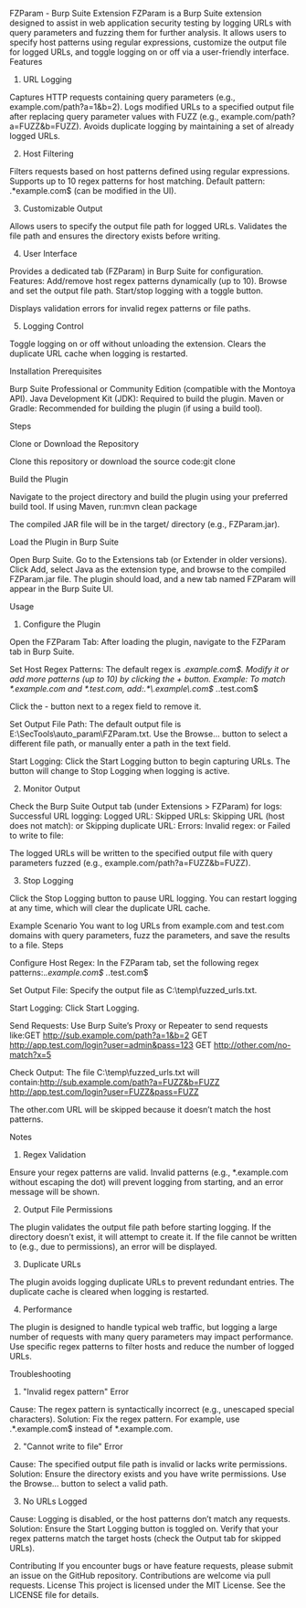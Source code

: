 FZParam - Burp Suite Extension
FZParam is a Burp Suite extension designed to assist in web application security testing by logging URLs with query parameters and fuzzing them for further analysis. It allows users to specify host patterns using regular expressions, customize the output file for logged URLs, and toggle logging on or off via a user-friendly interface.
Features
1. URL Logging

Captures HTTP requests containing query parameters (e.g., example.com/path?a=1&b=2).
Logs modified URLs to a specified output file after replacing query parameter values with FUZZ (e.g., example.com/path?a=FUZZ&b=FUZZ).
Avoids duplicate logging by maintaining a set of already logged URLs.

2. Host Filtering

Filters requests based on host patterns defined using regular expressions.
Supports up to 10 regex patterns for host matching.
Default pattern: .*example\.com$ (can be modified in the UI).

3. Customizable Output

Allows users to specify the output file path for logged URLs.
Validates the file path and ensures the directory exists before writing.

4. User Interface

Provides a dedicated tab (FZParam) in Burp Suite for configuration.
Features:
Add/remove host regex patterns dynamically (up to 10).
Browse and set the output file path.
Start/stop logging with a toggle button.


Displays validation errors for invalid regex patterns or file paths.

5. Logging Control

Toggle logging on or off without unloading the extension.
Clears the duplicate URL cache when logging is restarted.

Installation
Prerequisites

Burp Suite Professional or Community Edition (compatible with the Montoya API).
Java Development Kit (JDK): Required to build the plugin.
Maven or Gradle: Recommended for building the plugin (if using a build tool).

Steps

Clone or Download the Repository

Clone this repository or download the source code:git clone <repository-url>




Build the Plugin

Navigate to the project directory and build the plugin using your preferred build tool.
If using Maven, run:mvn clean package


The compiled JAR file will be in the target/ directory (e.g., FZParam.jar).


Load the Plugin in Burp Suite

Open Burp Suite.
Go to the Extensions tab (or Extender in older versions).
Click Add, select Java as the extension type, and browse to the compiled FZParam.jar file.
The plugin should load, and a new tab named FZParam will appear in the Burp Suite UI.



Usage
1. Configure the Plugin

Open the FZParam Tab:
After loading the plugin, navigate to the FZParam tab in Burp Suite.


Set Host Regex Patterns:
The default regex is .*example\.com$. Modify it or add more patterns (up to 10) by clicking the + button.
Example: To match *.example.com and *.test.com, add:.*\.example\.com$
.*\.test\.com$


Click the - button next to a regex field to remove it.


Set Output File Path:
The default output file is E:\SecTools\auto_param\FZParam.txt.
Use the Browse... button to select a different file path, or manually enter a path in the text field.


Start Logging:
Click the Start Logging button to begin capturing URLs.
The button will change to Stop Logging when logging is active.



2. Monitor Output

Check the Burp Suite Output tab (under Extensions > FZParam) for logs:
Successful URL logging: Logged URL: <modified-url>
Skipped URLs: Skipping URL (host does not match): <url> or Skipping duplicate URL: <url>
Errors: Invalid regex: <regex> or Failed to write to file: <error>


The logged URLs will be written to the specified output file with query parameters fuzzed (e.g., example.com/path?a=FUZZ&b=FUZZ).

3. Stop Logging

Click the Stop Logging button to pause URL logging.
You can restart logging at any time, which will clear the duplicate URL cache.

Example
Scenario
You want to log URLs from example.com and test.com domains with query parameters, fuzz the parameters, and save the results to a file.
Steps

Configure Host Regex:
In the FZParam tab, set the following regex patterns:.*\.example\.com$
.*\.test\.com$




Set Output File:
Specify the output file as C:\temp\fuzzed_urls.txt.


Start Logging:
Click Start Logging.


Send Requests:
Use Burp Suite’s Proxy or Repeater to send requests like:GET http://sub.example.com/path?a=1&b=2
GET http://app.test.com/login?user=admin&pass=123
GET http://other.com/no-match?x=5




Check Output:
The file C:\temp\fuzzed_urls.txt will contain:http://sub.example.com/path?a=FUZZ&b=FUZZ
http://app.test.com/login?user=FUZZ&pass=FUZZ


The other.com URL will be skipped because it doesn’t match the host patterns.



Notes
1. Regex Validation

Ensure your regex patterns are valid. Invalid patterns (e.g., *.example.com without escaping the dot) will prevent logging from starting, and an error message will be shown.

2. Output File Permissions

The plugin validates the output file path before starting logging. If the directory doesn’t exist, it will attempt to create it. If the file cannot be written to (e.g., due to permissions), an error will be displayed.

3. Duplicate URLs

The plugin avoids logging duplicate URLs to prevent redundant entries. The duplicate cache is cleared when logging is restarted.

4. Performance

The plugin is designed to handle typical web traffic, but logging a large number of requests with many query parameters may impact performance. Use specific regex patterns to filter hosts and reduce the number of logged URLs.

Troubleshooting
1. "Invalid regex pattern" Error

Cause: The regex pattern is syntactically incorrect (e.g., unescaped special characters).
Solution: Fix the regex pattern. For example, use .*\.example\.com$ instead of *.example.com.

2. "Cannot write to file" Error

Cause: The specified output file path is invalid or lacks write permissions.
Solution: Ensure the directory exists and you have write permissions. Use the Browse... button to select a valid path.

3. No URLs Logged

Cause: Logging is disabled, or the host patterns don’t match any requests.
Solution:
Ensure the Start Logging button is toggled on.
Verify that your regex patterns match the target hosts (check the Output tab for skipped URLs).



Contributing
If you encounter bugs or have feature requests, please submit an issue on the GitHub repository. Contributions are welcome via pull requests.
License
This project is licensed under the MIT License. See the LICENSE file for details.
